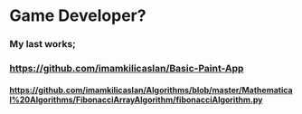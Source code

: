 # Game Developer?

### My last works;
### https://github.com/imamkilicaslan/Basic-Paint-App
#### https://github.com/imamkilicaslan/Algorithms/blob/master/Mathematical%20Algorithms/FibonacciArrayAlgorithm/fibonacciAlgorithm.py
